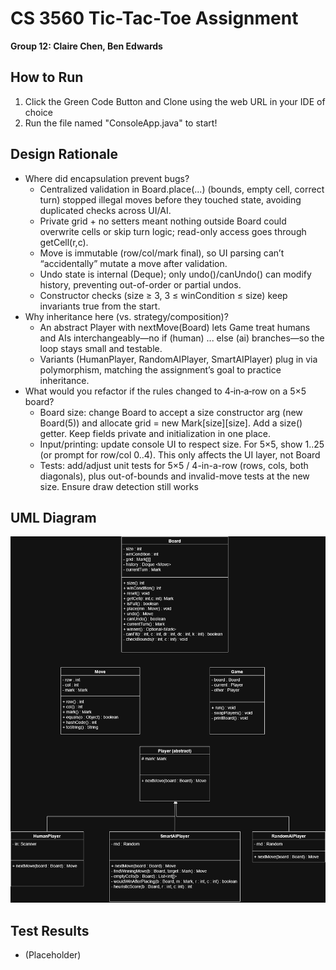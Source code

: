 # CS 3560 Tic-Tac-Toe Assignment
**Group 12: Claire Chen, Ben Edwards**

## How to Run
1. Click the Green Code Button and Clone using the web URL in your IDE of choice
2. Run the file named "ConsoleApp.java" to start!

## Design Rationale
- Where did encapsulation prevent bugs?
  - Centralized validation in Board.place(...) (bounds, empty cell, correct turn) stopped illegal moves before they touched state, avoiding duplicated checks across UI/AI.
  - Private grid + no setters meant nothing outside Board could overwrite cells or skip turn logic; read-only access goes through getCell(r,c).
  - Move is immutable (row/col/mark final), so UI parsing can’t “accidentally” mutate a move after validation.
  - Undo state is internal (Deque<Move>); only undo()/canUndo() can modify history, preventing out-of-order or partial undos.
  - Constructor checks (size ≥ 3, 3 ≤ winCondition ≤ size) keep invariants true from the start.
- Why inheritance here (vs. strategy/composition)?
  - An abstract Player with nextMove(Board) lets Game treat humans and AIs interchangeably—no if (human) ... else (ai) branches—so the loop stays small and testable.
  - Variants (HumanPlayer, RandomAIPlayer, SmartAIPlayer) plug in via polymorphism, matching the assignment’s goal to practice inheritance.
- What would you refactor if the rules changed to 4‑in‑a‑row on a 5×5 board?
  - Board size: change Board to accept a size constructor arg (new Board(5)) and allocate grid = new Mark[size][size]. Add a size() getter. Keep fields private and initialization in one place.
  - Input/printing: update console UI to respect size. For 5×5, show 1..25 (or prompt for row/col 0..4). This only affects the UI layer, not Board
  - Tests: add/adjust unit tests for 5×5 / 4-in-a-row (rows, cols, both diagonals), plus out-of-bounds and invalid-move tests at the new size. Ensure draw detection still works

## UML Diagram

![alt text](UMLDiagram.png "UML Diagram")

## Test Results
- (Placeholder)

